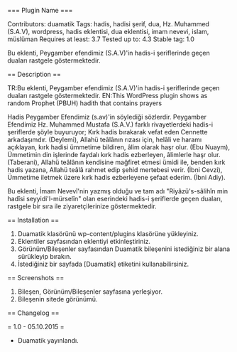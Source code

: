 === Plugin Name ===

Contributors: duamatik
Tags: hadis, hadisi şerif, dua, Hz. Muhammed (S.A.V), wordpress, hadis eklentisi, dua eklentisi, imam nevevi, islam, müslüman
Requires at least: 3.7
Tested up to: 4.3
Stable tag: 1.0

Bu eklenti, Peygamber efendimiz (S.A.V)'in hadis-i şeriflerinde geçen duaları rastgele göstermektedir.

== Description ==

TR:Bu eklenti, Peygamber efendimiz (S.A.V)'in hadis-i şeriflerinde geçen duaları rastgele göstermektedir.
EN:This WordPress plugin shows as random Prophet (PBUH) hadith that contains prayers

Hadis Peygamber Efendimiz (s.av)'in söylediği sözlerdir.
Peygamber Efendimiz Hz. Muhammed Mustafa (S.A.V.) farklı rivayetlerdeki hadis-i şeriflerde şöyle buyuruyor;
Kırk hadis bırakarak vefat eden Cennette arkadaşımdır. (Deylemi),
Allahü teâlânın rızası için, helâli ve haramı açıklayan, kırk hadisi ümmetime bildiren, âlim olarak haşr olur. (Ebu Nuaym),
Ümmetimin din işlerinde faydalı kırk hadis ezberleyen, âlimlerle haşr olur. (Taberani),
Allahü teâlânın kendisine mağfiret etmesi ümidi ile, benden kırk hadis yazana, Allahü teâlâ rahmet edip şehid mertebesi verir. (İbni Cevzi),
Ümmetime iletmek üzere kırk hadis ezberleyene şefaat ederim. (İbni Adiy).

Bu eklenti, İmam Nevevî'nin yazmış olduğu ve tam adı "Riyâzü's-sâlihîn min hadîsi seyyidi'l-mürselîn" olan eserindeki hadis-i şeriflerde geçen duaları, rastgele bir sıra ile ziyaretçilerinize göstermektedir.

== Installation ==

1. Duamatik klasörünü wp-content/plugins klasörüne yükleyiniz.
2. Eklentiler sayfasından eklentiyi etkinleştiriniz.
3. Görünüm/Bileşenler sayfasından Duamatik bileşenini istediğiniz bir alana sürükleyip bırakın.
4. İstediğiniz bir sayfada [Duamatik] etiketini kullanabilirsiniz.  

== Screenshots ==

1. Bileşen, Görünüm/Bileşenler sayfasına yerleşiyor.
2. Bileşenin sitede görünümü.

== Changelog ==

= 1.0 - 05.10.2015 =
* Duamatik yayınlandı.
